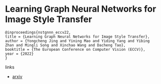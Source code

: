 # Learning Graph Neural Networks for Image Style Transfer

```
@inproceedings{nstgnnn_eccv22,
title = {Learning Graph Neural Networks for Image Style Transfer},
author = {Yongcheng Jing and Yining Mao and Yiding Yang and Yibing Zhan and Mingli Song and Xinchao Wang and Dacheng Tao},
booktitle = {The European Conference on Computer Vision (ECCV)},
year = {2022}
}
```

links
- [arxiv](https://arxiv.org/abs/2207.11681)
